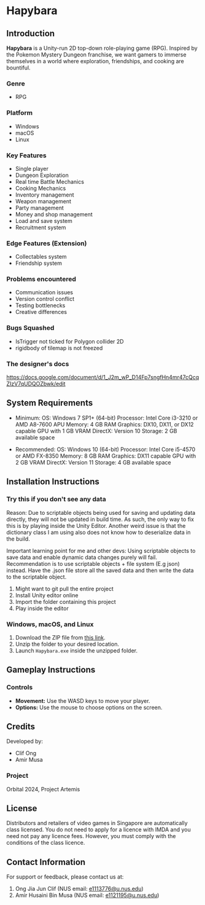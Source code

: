 # Hapybara

## Introduction
**Hapybara** is a Unity-run 2D top-down role-playing game (RPG). Inspired by the Pokemon Mystery Dungeon franchise, we want gamers to immerse themselves in a world where exploration, friendships, and cooking are bountiful.

### Genre
- RPG

### Platform
- Windows
- macOS
- Linux

### Key Features
- Single player
- Dungeon Exploration
- Real time Battle Mechanics
- Cooking Mechanics
- Inventory management
- Weapon management
- Party management
- Money and shop management
- Load and save system
- Recruitment system

### Edge Features (Extension)
- Collectables system
- Friendship system

### Problems encountered
- Communication issues
- Version control conflict
- Testing bottlenecks
- Creative differences

### Bugs Squashed
- IsTrigger not ticked for Polygon collider 2D
- rigidbody of tilemap is not freezed

### The designer's docs
https://docs.google.com/document/d/1_J2m_wP_D14Fp7sngfHn4mr47cQcqZIzV7qUDQOZbwk/edit

## System Requirements
- Minimum:
OS: Windows 7 SP1+ (64-bit)
Processor: Intel Core i3-3210 or AMD A8-7600 APU
Memory: 4 GB RAM
Graphics: DX10, DX11, or DX12 capable GPU with 1 GB VRAM
DirectX: Version 10
Storage: 2 GB available space

- Recommended:
OS: Windows 10 (64-bit)
Processor: Intel Core i5-4570 or AMD FX-8350
Memory: 8 GB RAM
Graphics: DX11 capable GPU with 2 GB VRAM
DirectX: Version 11
Storage: 4 GB available space

## Installation Instructions

### Try this if you don't see any data
Reason: Due to scriptable objects being used for saving and updating data directly, they will not be updated in build time. As such, the only way to fix this is by playing inside the Unity Editor. Another weird issue is that the dictionary class I am using also does not know how to deserialize data in the build.

Important learning point for me and other devs: Using scriptable objects to save data and enable dynamic data changes purely will fail. Recommendation is to use scriptable objects + file system (E.g json) instead. Have the .json file store all the saved data and then write the data to the scriptable object.

1. Might want to git pull the entire project
2. Install Unity editor online
3. Import the folder containing this project
4. Play inside the editor

### Windows, macOS, and Linux
1. Download the ZIP file from [this link](https://github.com/Clifong/Hapybara/releases).
2. Unzip the folder to your desired location.
3. Launch `Hapybara.exe` inside the unzipped folder.

## Gameplay Instructions

### Controls
- **Movement:** Use the WASD keys to move your player.
- **Options:** Use the mouse to choose options on the screen.

## Credits
Developed by:
- Clif Ong
- Amir Musa

### Project
Orbital 2024, Project Artemis

## License
Distributors and retailers of video games in Singapore are automatically class licensed.
You do not need to apply for a licence with IMDA and you need not pay any licence fees. However, you must comply with the conditions of the class licence.

## Contact Information
For support or feedback, please contact us at:
1. Ong Jia Jun Clif (NUS email: e1113776@u.nus.edu)
2. Amir Husaini Bin Musa (NUS email: e1121195@u.nus.edu)
